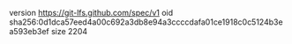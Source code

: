 version https://git-lfs.github.com/spec/v1
oid sha256:0d1dca57eed4a00c692a3db8e94a3ccccdafa01ce1918c0c5124b3ea593eb3ef
size 2204
